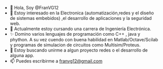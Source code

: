 - 👋 Hola, Soy @FranVG12
- 👀 Estoy interesado en la Electronica (automatización,redes y el diseño de sistemas embebidos) ,el desarrollo de aplicaciones y la seguridad web.
- 🌱 Actualmente estoy cursando una carrera de Ingeniería Electrónica. 
- ✨ Domino varios lenguajes de programación como C++ , java y phython.
    A su vez cuendo con buena habilidad en Matlab/Octave/Scilab y programas de simulacion de circuitos como Multisim/Proteus.
- 💞️ Estoy buscando unirme a algun proyecto redes o el desarrollo de alguna app.
- 📫 Puedes escribirme a franvg12@gmail.com

<!---
FranVG12/FranVG12 is a ✨ special ✨ repository because its `README.md` (this file) appears on your GitHub profile.
You can click the Preview link to take a look at your changes.
--->
